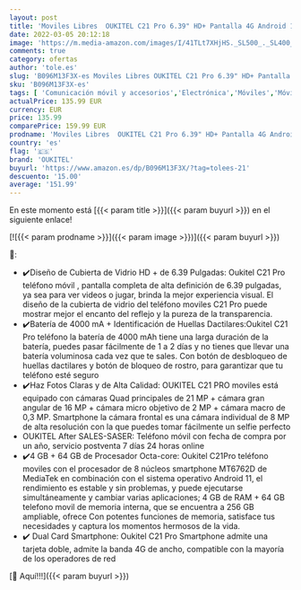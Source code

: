 ```yaml
---
layout: post
title: 'Moviles Libres  OUKITEL C21 Pro 6.39" HD+ Pantalla 4G Android 11 Telefono Movil  4000mAh Batería 21MP 8MP Cámara 4GB ROM+64GB  SD256GB  Octa-Core Dual SIM Movil Libre  Face/Fingerprint ID  Verde '
date: 2022-03-05 20:12:18
image: 'https://m.media-amazon.com/images/I/41TLt7XHjHS._SL500_._SL400_.jpg'
comments: true
category: ofertas
author: 'tole.es'
slug: 'B096M13F3X-es Moviles Libres OUKITEL C21 Pro 6.39" HD+ Pantalla 4G...'
sku: 'B096M13F3X-es'
tags: [ 'Comunicación móvil y accesorios','Electrónica','Móviles','Móviles y smartphones libres','android','oukitel', ]
actualPrice: 135.99 EUR
currency: EUR
price: 135.99
comparePrice: 159.99 EUR
prodname: 'Moviles Libres  OUKITEL C21 Pro 6.39" HD+ Pantalla 4G Android 11 Telefono Movil  4000mAh Batería 21MP 8MP Cámara 4GB ROM+64GB  SD256GB  Octa-Core Dual SIM Movil Libre  Face/Fingerprint ID  Verde '
country: 'es'
flag: '🇪🇸'
brand: 'OUKITEL'
buyurl: 'https://www.amazon.es/dp/B096M13F3X/?tag=tolees-21'
descuento: '15.00'
average: '151.99'
---
```


En este momento está [{{< param title >}}]({{< param buyurl >}}) en el siguiente enlace!

[![{{< param prodname >}}]({{< param image >}})]({{< param buyurl >}})

🔎:

- ✔️Diseño de Cubierta de Vidrio HD + de 6.39 Pulgadas: Oukitel C21 Pro teléfono móvil , pantalla completa de alta definición de 6.39 pulgadas, ya sea para ver videos o jugar, brinda la mejor experiencia visual. El diseño de la cubierta de vidrio del teléfono moviles C21 Pro puede mostrar mejor el encanto del reflejo y la pureza de la transparencia.
- ✔️Batería de 4000 mA + Identificación de Huellas Dactilares:Oukitel C21 Pro teléfono la batería de 4000 mAh tiene una larga duración de la batería, puedes pasar fácilmente de 1 a 2 días y no tienes que llevar una batería voluminosa cada vez que te sales. Con botón de desbloqueo de huellas dactilares y botón de bloqueo de rostro, para garantizar que tu teléfono esté seguro
- ✔️Haz Fotos Claras y de Alta Calidad: OUKITEL C21 PRO moviles está equipado con cámaras Quad principales de 21 MP + cámara gran angular de 16 MP + cámara micro objetivo de 2 MP + cámara macro de 0,3 MP. Smartphone la cámara frontal es una cámara individual de 8 MP de alta resolución con la que puedes tomar fácilmente un selfie perfecto
- OUKITEL After SALES-SASER: Teléfono móvil con fecha de compra por un año, servicio postventa 7 días 24 horas online
- ✔️4 GB + 64 GB de Procesador Octa-core: Oukitel C21Pro teléfono moviles con el procesador de 8 núcleos smartphone MT6762D de MediaTek en combinación con el sistema operativo Android 11, el rendimiento es estable y sin problemas, y puede ejecutarse simultáneamente y cambiar varias aplicaciones; 4 GB de RAM + 64 GB telefono movil de memoria interna, que se encuentra a 256 GB ampliable, ofrece Con potentes funciones de memoria, satisface tus necesidades y captura los momentos hermosos de la vida.
- ✔️ Dual Card Smartphone: Oukitel C21 Pro Smartphone admite una tarjeta doble, admite la banda 4G de ancho, compatible con la mayoría de los operadores de red

[🛒 Aquí!!!]({{< param buyurl >}})

